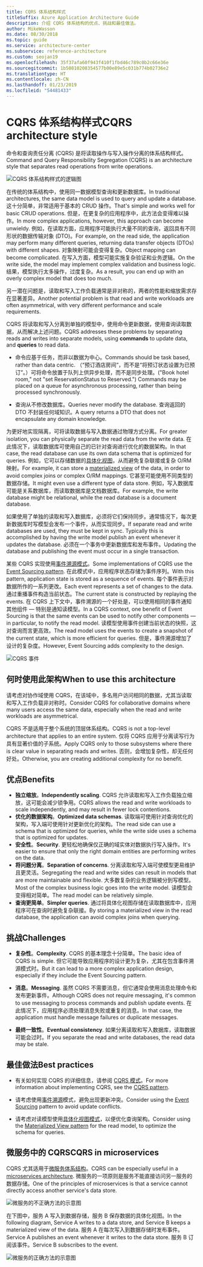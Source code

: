 ```yaml
---
title: CQRS 体系结构样式
titleSuffix: Azure Application Architecture Guide
description: 介绍 CQRS 体系结构的优点、挑战和最佳做法。
author: MikeWasson
ms.date: 08/30/2018
ms.topic: guide
ms.service: architecture-center
ms.subservice: reference-architecture
ms.custom: seojan19
ms.openlocfilehash: 35f37afa60f943f410f1fbd46c789c0b2c66e36e
ms.sourcegitcommit: 1b50810208354577b00e89e5c031b774b02736e2
ms.translationtype: HT
ms.contentlocale: zh-CN
ms.lasthandoff: 01/23/2019
ms.locfileid: "54481433"
---
```

# <a name="cqrs-architecture-style"></a><span data-ttu-id="99f95-103">CQRS 体系结构样式</span><span class="sxs-lookup"><span data-stu-id="99f95-103">CQRS architecture style</span></span>

<span data-ttu-id="99f95-104">命令和查询责任分离 (CQRS) 是将读取操作与写入操作分离的体系结构样式。</span><span class="sxs-lookup"><span data-stu-id="99f95-104">Command and Query Responsibility Segregation (CQRS) is an architecture style that separates read operations from write operations.</span></span>

![CQRS 体系结构样式的逻辑图](./images/cqrs-logical.svg)

<span data-ttu-id="99f95-106">在传统的体系结构中，使用同一数据模型查询和更新数据库。</span><span class="sxs-lookup"><span data-stu-id="99f95-106">In traditional architectures, the same data model is used to query and update a database.</span></span> <span data-ttu-id="99f95-107">这十分简单，非常适用于基本的 CRUD 操作。</span><span class="sxs-lookup"><span data-stu-id="99f95-107">That's simple and works well for basic CRUD operations.</span></span> <span data-ttu-id="99f95-108">但是，在更复杂的应用程序中，此方法会变得难以操作。</span><span class="sxs-lookup"><span data-stu-id="99f95-108">In more complex applications, however, this approach can become unwieldy.</span></span> <span data-ttu-id="99f95-109">例如，在读取方面，应用程序可能执行大量不同的查询，返回具有不同形状的数据传输对象 (DTO)。</span><span class="sxs-lookup"><span data-stu-id="99f95-109">For example, on the read side, the application may perform many different queries, returning data transfer objects (DTOs) with different shapes.</span></span> <span data-ttu-id="99f95-110">对象映射可能会变得复杂。</span><span class="sxs-lookup"><span data-stu-id="99f95-110">Object mapping can become complicated.</span></span> <span data-ttu-id="99f95-111">在写入方面，模型可能实施复杂验证和业务逻辑。</span><span class="sxs-lookup"><span data-stu-id="99f95-111">On the write side, the model may implement complex validation and business logic.</span></span> <span data-ttu-id="99f95-112">结果，模型执行太多操作，过度复杂。</span><span class="sxs-lookup"><span data-stu-id="99f95-112">As a result, you can end up with an overly complex model that does too much.</span></span>

<span data-ttu-id="99f95-113">另一潜在问题是，读取和写入工作负载通常是非对称的，两者的性能和缩放需求存在显著差异。</span><span class="sxs-lookup"><span data-stu-id="99f95-113">Another potential problem is that read and write workloads are often asymmetrical, with very different performance and scale requirements.</span></span>

<span data-ttu-id="99f95-114">CQRS 将读取和写入分离到单独的模型中，使用命令更新数据，使用查询读取数据，从而解决上述问题。</span><span class="sxs-lookup"><span data-stu-id="99f95-114">CQRS addresses these problems by separating reads and writes into separate models, using **commands** to update data, and **queries** to read data.</span></span>

- <span data-ttu-id="99f95-115">命令应基于任务，而非以数据为中心。</span><span class="sxs-lookup"><span data-stu-id="99f95-115">Commands should be task based, rather than data centric.</span></span> <span data-ttu-id="99f95-116">（“预订酒店房间”，而不是“将预订状态设置为已预订”。）可将命令放置于队列上供异步处理，而不是同步处理。</span><span class="sxs-lookup"><span data-stu-id="99f95-116">("Book hotel room," not "set ReservationStatus to Reserved.") Commands may be placed on a queue for asynchronous processing, rather than being processed synchronously.</span></span>

- <span data-ttu-id="99f95-117">查询从不修改数据库。</span><span class="sxs-lookup"><span data-stu-id="99f95-117">Queries never modify the database.</span></span> <span data-ttu-id="99f95-118">查询返回的 DTO 不封装任何域知识。</span><span class="sxs-lookup"><span data-stu-id="99f95-118">A query returns a DTO that does not encapsulate any domain knowledge.</span></span>

<span data-ttu-id="99f95-119">为更好地实现隔离，可将读取数据与写入数据通过物理方式分离。</span><span class="sxs-lookup"><span data-stu-id="99f95-119">For greater isolation, you can physically separate the read data from the write data.</span></span> <span data-ttu-id="99f95-120">在此情况下，读取数据库可使用自己的已针对查询进行优化的数据架构。</span><span class="sxs-lookup"><span data-stu-id="99f95-120">In that case, the read database can use its own data schema that is optimized for queries.</span></span> <span data-ttu-id="99f95-121">例如，它可以存储数据的[具体化视图][materialized-view]，从而避免复杂联接或复杂 O/RM 映射。</span><span class="sxs-lookup"><span data-stu-id="99f95-121">For example, it can store a [materialized view][materialized-view] of the data, in order to avoid complex joins or complex O/RM mappings.</span></span> <span data-ttu-id="99f95-122">它甚至可能使用不同类型的数据存储。</span><span class="sxs-lookup"><span data-stu-id="99f95-122">It might even use a different type of data store.</span></span> <span data-ttu-id="99f95-123">例如，写入数据库可能是关系数据库，而读取数据库是文档数据库。</span><span class="sxs-lookup"><span data-stu-id="99f95-123">For example, the write database might be relational, while the read database is a document database.</span></span>

<span data-ttu-id="99f95-124">如果使用了单独的读取和写入数据库，必须将它们保持同步。通常情况下，每次更新数据库时写模型会发布一个事件，从而实现同步。</span><span class="sxs-lookup"><span data-stu-id="99f95-124">If separate read and write databases are used, they must be kept in sync. Typically this is accomplished by having the write model publish an event whenever it updates the database.</span></span> <span data-ttu-id="99f95-125">必须在一个事务中更新数据库和发布事件。</span><span class="sxs-lookup"><span data-stu-id="99f95-125">Updating the database and publishing the event must occur in a single transaction.</span></span>

<span data-ttu-id="99f95-126">某些 CQRS 实现使用[事件溯源模式][event-sourcing]。</span><span class="sxs-lookup"><span data-stu-id="99f95-126">Some implementations of CQRS use the [Event Sourcing pattern][event-sourcing].</span></span> <span data-ttu-id="99f95-127">在此模式中，应用程序状态存储为事件序列。</span><span class="sxs-lookup"><span data-stu-id="99f95-127">With this pattern, application state is stored as a sequence of events.</span></span> <span data-ttu-id="99f95-128">每个事件表示对数据所作的一系列更改。</span><span class="sxs-lookup"><span data-stu-id="99f95-128">Each event represents a set of changes to the data.</span></span> <span data-ttu-id="99f95-129">通过重播事件构造当前状态。</span><span class="sxs-lookup"><span data-stu-id="99f95-129">The current state is constructed by replaying the events.</span></span> <span data-ttu-id="99f95-130">在 CQRS 上下文中，事件溯源的一个好处是，可以使用相同的事件通知其他组件 &mdash; 特别是通知读模型。</span><span class="sxs-lookup"><span data-stu-id="99f95-130">In a CQRS context, one benefit of Event Sourcing is that the same events can be used to notify other components &mdash; in particular, to notify the read model.</span></span> <span data-ttu-id="99f95-131">读模型使用事件创建当前状态的快照，这对查询而言更高效。</span><span class="sxs-lookup"><span data-stu-id="99f95-131">The read model uses the events to create a snapshot of the current state, which is more efficient for queries.</span></span> <span data-ttu-id="99f95-132">但是，事件溯源增加了设计的复杂度。</span><span class="sxs-lookup"><span data-stu-id="99f95-132">However, Event Sourcing adds complexity to the design.</span></span>

![CQRS 事件](./images/cqrs-events.svg)

## <a name="when-to-use-this-architecture"></a><span data-ttu-id="99f95-134">何时使用此架构</span><span class="sxs-lookup"><span data-stu-id="99f95-134">When to use this architecture</span></span>

<span data-ttu-id="99f95-135">请考虑对协作域使用 CQRS，在该域中，多名用户访问相同的数据，尤其当读取和写入工作负载非对称时。</span><span class="sxs-lookup"><span data-stu-id="99f95-135">Consider CQRS for collaborative domains where many users access the same data, especially when the read and write workloads are asymmetrical.</span></span>

<span data-ttu-id="99f95-136">CQRS 不是适用于整个系统的顶层体系结构。</span><span class="sxs-lookup"><span data-stu-id="99f95-136">CQRS is not a top-level architecture that applies to an entire system.</span></span> <span data-ttu-id="99f95-137">仅将 CQRS 应用于分离读写行为具有显著价值的子系统。</span><span class="sxs-lookup"><span data-stu-id="99f95-137">Apply CQRS only to those subsystems where there is clear value in separating reads and writes.</span></span> <span data-ttu-id="99f95-138">否则，会增加复杂性，却无任何好处。</span><span class="sxs-lookup"><span data-stu-id="99f95-138">Otherwise, you are creating additional complexity for no benefit.</span></span>

## <a name="benefits"></a><span data-ttu-id="99f95-139">优点</span><span class="sxs-lookup"><span data-stu-id="99f95-139">Benefits</span></span>

- <span data-ttu-id="99f95-140">**独立缩放**。</span><span class="sxs-lookup"><span data-stu-id="99f95-140">**Independently scaling**.</span></span> <span data-ttu-id="99f95-141">CQRS 允许读取和写入工作负载独立缩放，这可能会减少锁争用。</span><span class="sxs-lookup"><span data-stu-id="99f95-141">CQRS allows the read and write workloads to scale independently, and may result in fewer lock contentions.</span></span>
- <span data-ttu-id="99f95-142">**优化的数据架构**。</span><span class="sxs-lookup"><span data-stu-id="99f95-142">**Optimized data schemas**.</span></span> <span data-ttu-id="99f95-143">读取端可使用针对查询优化的架构，写入端可使用针对更新优化的架构。</span><span class="sxs-lookup"><span data-stu-id="99f95-143">The read side can use a schema that is optimized for queries, while the write side uses a schema that is optimized for updates.</span></span>
- <span data-ttu-id="99f95-144">**安全性**。</span><span class="sxs-lookup"><span data-stu-id="99f95-144">**Security**.</span></span> <span data-ttu-id="99f95-145">更轻松地确保仅正确的域实体对数据执行写入操作。</span><span class="sxs-lookup"><span data-stu-id="99f95-145">It's easier to ensure that only the right domain entities are performing writes on the data.</span></span>
- <span data-ttu-id="99f95-146">**将问题分离**。</span><span class="sxs-lookup"><span data-stu-id="99f95-146">**Separation of concerns**.</span></span> <span data-ttu-id="99f95-147">分离读取和写入端可使模型更易维护且更灵活。</span><span class="sxs-lookup"><span data-stu-id="99f95-147">Segregating the read and write sides can result in models that are more maintainable and flexible.</span></span> <span data-ttu-id="99f95-148">大多数复杂的业务逻辑被分到写模型。</span><span class="sxs-lookup"><span data-stu-id="99f95-148">Most of the complex business logic goes into the write model.</span></span> <span data-ttu-id="99f95-149">读模型会变得相对简单。</span><span class="sxs-lookup"><span data-stu-id="99f95-149">The read model can be relatively simple.</span></span>
- <span data-ttu-id="99f95-150">**查询更简单**。</span><span class="sxs-lookup"><span data-stu-id="99f95-150">**Simpler queries**.</span></span> <span data-ttu-id="99f95-151">通过将具体化视图存储在读取数据库中，应用程序可在查询时避免复杂联接。</span><span class="sxs-lookup"><span data-stu-id="99f95-151">By storing a materialized view in the read database, the application can avoid complex joins when querying.</span></span>

## <a name="challenges"></a><span data-ttu-id="99f95-152">挑战</span><span class="sxs-lookup"><span data-stu-id="99f95-152">Challenges</span></span>

- <span data-ttu-id="99f95-153">**复杂性**。</span><span class="sxs-lookup"><span data-stu-id="99f95-153">**Complexity**.</span></span> <span data-ttu-id="99f95-154">CQRS 的基本理念十分简单。</span><span class="sxs-lookup"><span data-stu-id="99f95-154">The basic idea of CQRS is simple.</span></span> <span data-ttu-id="99f95-155">但它可能导致应用程序的设计更为复杂，尤其在包含事件溯源模式时。</span><span class="sxs-lookup"><span data-stu-id="99f95-155">But it can lead to a more complex application design, especially if they include the Event Sourcing pattern.</span></span>

- <span data-ttu-id="99f95-156">**消息**。</span><span class="sxs-lookup"><span data-stu-id="99f95-156">**Messaging**.</span></span> <span data-ttu-id="99f95-157">虽然 CQRS 不需要消息，但它通常会使用消息处理命令和发布更新事件。</span><span class="sxs-lookup"><span data-stu-id="99f95-157">Although CQRS does not require messaging, it's common to use messaging to process commands and publish update events.</span></span> <span data-ttu-id="99f95-158">在此情况下，应用程序必须处理消息失败或重复的消息。</span><span class="sxs-lookup"><span data-stu-id="99f95-158">In that case, the application must handle message failures or duplicate messages.</span></span>

- <span data-ttu-id="99f95-159">**最终一致性**。</span><span class="sxs-lookup"><span data-stu-id="99f95-159">**Eventual consistency**.</span></span> <span data-ttu-id="99f95-160">如果分离读取和写入数据库，读取数据可能会过时。</span><span class="sxs-lookup"><span data-stu-id="99f95-160">If you separate the read and write databases, the read data may be stale.</span></span>

## <a name="best-practices"></a><span data-ttu-id="99f95-161">最佳做法</span><span class="sxs-lookup"><span data-stu-id="99f95-161">Best practices</span></span>

- <span data-ttu-id="99f95-162">有关如何实现 CQRS 的详细信息，请参阅 [CQRS 模式][cqrs-pattern]。</span><span class="sxs-lookup"><span data-stu-id="99f95-162">For more information about implementing CQRS, see the [CQRS pattern][cqrs-pattern].</span></span>

- <span data-ttu-id="99f95-163">请考虑使用[事件溯源][event-sourcing]模式，避免出现更新冲突。</span><span class="sxs-lookup"><span data-stu-id="99f95-163">Consider using the [Event Sourcing][event-sourcing] pattern to avoid update conflicts.</span></span>

- <span data-ttu-id="99f95-164">请考虑对读模型使用[具体化视图模式][materialized-view]，以便优化查询架构。</span><span class="sxs-lookup"><span data-stu-id="99f95-164">Consider using the [Materialized View pattern][materialized-view] for the read model, to optimize the schema for queries.</span></span>

## <a name="cqrs-in-microservices"></a><span data-ttu-id="99f95-165">微服务中的 CQRS</span><span class="sxs-lookup"><span data-stu-id="99f95-165">CQRS in microservices</span></span>

<span data-ttu-id="99f95-166">CQRS 尤其适用于[微服务体系结构][microservices]。</span><span class="sxs-lookup"><span data-stu-id="99f95-166">CQRS can be especially useful in a [microservices architecture][microservices].</span></span> <span data-ttu-id="99f95-167">微服务的一项原则是服务不能直接访问另一服务的数据存储。</span><span class="sxs-lookup"><span data-stu-id="99f95-167">One of the principles of microservices is that a service cannot directly access another service's data store.</span></span>

![微服务的不正确方法的示意图](./images/cqrs-microservices-wrong.png)

<span data-ttu-id="99f95-169">在下图中，服务 A 写入到数据存储，服务 B 保存数据的具体化视图。</span><span class="sxs-lookup"><span data-stu-id="99f95-169">In the following diagram, Service A writes to a data store, and Service B keeps a materialized view of the data.</span></span> <span data-ttu-id="99f95-170">服务 A 在每次写入到数据存储时发布事件。</span><span class="sxs-lookup"><span data-stu-id="99f95-170">Service A publishes an event whenever it writes to the data store.</span></span> <span data-ttu-id="99f95-171">服务 B 订阅该事件。</span><span class="sxs-lookup"><span data-stu-id="99f95-171">Service B subscribes to the event.</span></span>

![微服务的正确方法的示意图](./images/cqrs-microservices-right.png)

<!-- links -->

[cqrs-pattern]: ../../patterns/cqrs.md
[event-sourcing]: ../../patterns/event-sourcing.md
[materialized-view]: ../../patterns/materialized-view.md
[microservices]: ./microservices.md
